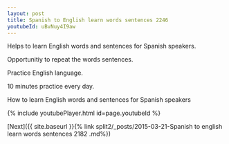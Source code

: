 ```yaml
---
layout: post
title: Spanish to English learn words sentences 2246 
youtubeId: uBvNuy4I9aw
---
```

 
 
Helps to learn English words and sentences for Spanish speakers.

Opportunitiy to repeat the words sentences. 

Practice English language. 
 
10 minutes practice every day. 
 
How to learn English words and sentences for Spanish speakers 
 
{% include youtubePlayer.html id=page.youtubeId %}
 
 
[Next]({{ site.baseurl }}{% link  split2/_posts/2015-03-21-Spanish to english learn words sentences 2182 .md%})
 
